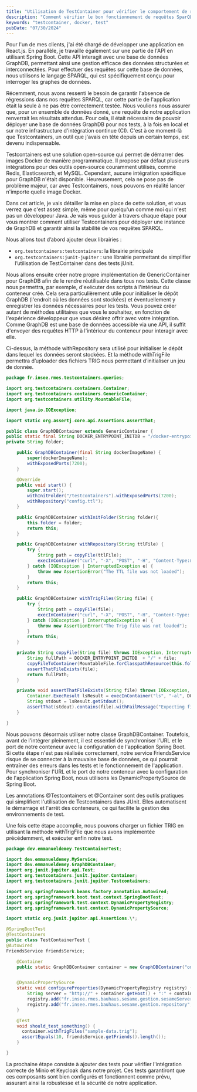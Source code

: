 ```yaml
---
title: "Utilisation de TestContainer pour vérifier le comportement de requêtes SparQL"
description: "Comment vérifier le bon fonctionnement de requêtes SparQL avec TestContainer ?"
keywords: "testcontainer, docker, test"
pubDate: "07/30/2024"
---
```


Pour l'un de mes clients, j'ai été chargé de développer une application en React.js. En parallèle, je travaille également sur une partie de l'API en utilisant Spring Boot. Cette API interagit avec une base de données GraphDB, permettant ainsi une gestion efficace des données structurées et interconnectées. Pour effectuer des requêtes sur cette base de données, nous utilisons le langage SPARQL, qui est spécifiquement conçu pour interroger les graphes de données.

Récemment, nous avons ressenti le besoin de garantir l'absence de régressions dans nos requêtes SPARQL, car cette partie de l'application était la seule à ne pas être correctement testée. Nous voulions nous assurer que, pour un ensemble de données donné, une requête de notre application renverrait les résultats attendus. Pour cela, il était nécessaire de pouvoir déployer une base de données GraphDB pour nos tests, à la fois en local et sur notre infrastructure d'intégration continue (CI). C'est à ce moment-là que Testcontainers, un outil que j'avais en tête depuis un certain temps, est devenu indispensable.

Testcontainers est une solution open-source qui permet de démarrer des images Docker de manière programmatique. Il propose par défaut plusieurs intégrations pour des outils open-source couramment utilisés, comme Redis, Elasticsearch, et MySQL. Cependant, aucune intégration spécifique pour GraphDB n'était disponible. Heureusement, cela ne pose pas de problème majeur, car avec Testcontainers, nous pouvons en réalité lancer n'importe quelle image Docker.

Dans cet article, je vais détailler la mise en place de cette solution, et vous verrez que c'est assez simple, même pour quelqu'un comme moi qui n'est pas un développeur Java. Je vais vous guider à travers chaque étape pour vous montrer comment utiliser Testcontainers pour déployer une instance de GraphDB et garantir ainsi la stabilité de vos requêtes SPARQL.

Nous allons tout d’abord ajouter deux librairies :

- `org.testcontainers:testcontainers`: la librairie principale
- `org.testcontainers:junit-jupiter` : une librairie permettant de simplifier l’utilisation de TestContainer dans des tests jUnit.

Nous allons ensuite créer notre propre implémentation de GenericContainer pour GraphDB afin de le rendre réutilisable dans tous nos tests. Cette classe nous permettra, par exemple, d'exécuter des scripts à l'intérieur du conteneur créé. Cela sera particulièrement utile pour initialiser le dépôt GraphDB (l'endroit où les données sont stockées) et éventuellement y enregistrer les données nécessaires pour les tests. Vous pouvez créer autant de méthodes utilitaires que vous le souhaitez, en fonction de l'expérience développeur que vous désirez offrir avec votre intégration. Comme GraphDB est une base de données accessible via une API, il suffit d'envoyer des requêtes HTTP à l'intérieur du conteneur pour interagir avec elle.

Ci-dessus, la méthode withRepository sera utilisé pour initialiser le dépôt dans lequel les données seront stockées. Et la méthode withTrigFile permettra d’uploader des fichiers TRIG nous permettant d’initialiser un jeu de donnée.

```java
package fr.insee.rmes.testcontainers.queries;

import org.testcontainers.containers.Container;
import org.testcontainers.containers.GenericContainer;
import org.testcontainers.utility.MountableFile;

import java.io.IOException;

import static org.assertj.core.api.Assertions.assertThat;

public class GraphDBContainer extends GenericContainer {
public static final String DOCKER_ENTRYPOINT_INITDB = "/docker-entrypoint-initdb";
private String folder;

    public GraphDBContainer(final String dockerImageName) {
        super(dockerImageName);
        withExposedPorts(7200);
    }

    @Override
    public void start() {
        super.start();
        withInitFolder("/testcontainers").withExposedPorts(7200);
        withRepository("config.ttl");
    }

    public GraphDBContainer withInitFolder(String folder){
        this.folder = folder;
        return this;
    }

    public GraphDBContainer withRepository(String ttlFile) {
        try {
            String path = copyFile(ttlFile);
            execInContainer("curl", "-X", "POST", "-H", "Content-Type:multipart/form-data", "-F", "config=@" + path, "http://localhost:7200/rest/repositories");
        } catch (IOException | InterruptedException e) {
            throw new AssertionError("The TTL file was not loaded");
        }
        return this;
    }

    public GraphDBContainer withTrigFiles(String file) {
        try {
            String path = copyFile(file);
            execInContainer("curl", "-X", "POST", "-H", "Content-Type: application/x-trig", "--data-binary", "@" + path, "http://localhost:7200/repositories/bauhaus-test/statements");
        } catch (IOException | InterruptedException e) {
            throw new AssertionError("The Trig file was not loaded");
        }
        return this;
    }

    private String copyFile(String file) throws IOException, InterruptedException {
        String fullPath = DOCKER_ENTRYPOINT_INITDB  + "/" + file;
        copyFileToContainer(MountableFile.forClasspathResource(this.folder + "/" + file), fullPath);
        assertThatFileExists(file);
        return fullPath;
    }

    private void assertThatFileExists(String file) throws IOException, InterruptedException {
        Container.ExecResult lsResult = execInContainer("ls", "-al", DOCKER_ENTRYPOINT_INITDB);
        String stdout = lsResult.getStdout();
        assertThat(stdout).contains(file).withFailMessage("Expecting file %1$s to be in folder %2$s of container", file, DOCKER_ENTRYPOINT_INITDB);
    }

}
```

Nous pouvons désormais utiliser notre classe GraphDBContainer. Toutefois, avant de l'intégrer pleinement, il est essentiel de synchroniser l'URL et le port de notre conteneur avec la configuration de l'application Spring Boot. Si cette étape n'est pas réalisée correctement, notre service FriendsService risque de se connecter à la mauvaise base de données, ce qui pourrait entraîner des erreurs dans les tests et le fonctionnement de l'application. Pour synchroniser l'URL et le port de notre conteneur avec la configuration de l'application Spring Boot, nous utilisons les DynamicPropertySource de Spring Boot.

Les annotations @Testcontainers et @Container sont des outils pratiques qui simplifient l'utilisation de Testcontainers dans JUnit. Elles automatisent le démarrage et l'arrêt des conteneurs, ce qui facilite la gestion des environnements de test.

Une fois cette étape accomplie, nous pouvons charger un fichier TRIG en utilisant la méthode withTrigFile que nous avons implémentée précédemment, et exécuter enfin notre test.

```java
package dev.emmanueldemey.TestContainerTest;

import dev.emmanueldemey.MyService;
import dev.emmanueldemey.GraphDBContainer;
import org.junit.jupiter.api.Test;
import org.testcontainers.junit.jupiter.Container;
import org.testcontainers.junit.jupiter.Testcontainers;

import org.springframework.beans.factory.annotation.Autowired;
import org.springframework.boot.test.context.SpringBootTest;
import org.springframework.test.context.DynamicPropertyRegistry;
import org.springframework.test.context.DynamicPropertySource;

import static org.junit.jupiter.api.Assertions.\*;

@SpringBootTest
@TestContainers
public class TestContainerTest {
@Autowired
FriendsService friendsService;

    @Container
    public static GraphDBContainer container = new GraphDBContainer("ontotext/graphdb:10.6.4");


    @DynamicPropertySource
    static void configureProperties(DynamicPropertyRegistry registry) {
        String server = "http://" + container.getHost() + ":" + container.getMappedPort(7200);
        registry.add("fr.insee.rmes.bauhaus.sesame.gestion.sesameServer", () - server);
        registry.add("fr.insee.rmes.bauhaus.sesame.gestion.repository", () - "repository");
    }

    @Test
    void should_test_something() {
      container.withTrigFiles("sample-data.trig");
      assertEquals(10, friendsService.getFriends().length());
    }

}
```

La prochaine étape consiste à ajouter des tests pour vérifier l'intégration correcte de Minio et Keycloak dans notre projet. Ces tests garantiront que ces composants sont bien configurés et fonctionnent comme prévu, assurant ainsi la robustesse et la sécurité de notre application.
